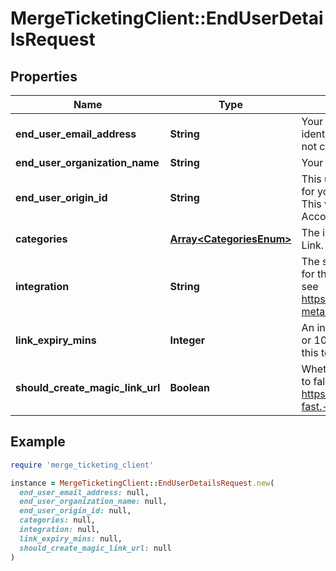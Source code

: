 # MergeTicketingClient::EndUserDetailsRequest

## Properties

| Name | Type | Description | Notes |
| ---- | ---- | ----------- | ----- |
| **end_user_email_address** | **String** | Your end user&#39;s email address. This is purely for identification purposes - setting this value will not cause any emails to be sent. |  |
| **end_user_organization_name** | **String** | Your end user&#39;s organization. |  |
| **end_user_origin_id** | **String** | This unique identifier typically represents the ID for your end user in your product&#39;s database. This value must be distinct from other Linked Accounts&#39; unique identifiers. |  |
| **categories** | [**Array&lt;CategoriesEnum&gt;**](CategoriesEnum.md) | The integration categories to show in Merge Link. |  |
| **integration** | **String** | The slug of a specific pre-selected integration for this linking flow token. For examples of slugs, see https://www.merge.dev/docs/basics/integration-metadata/. | [optional] |
| **link_expiry_mins** | **Integer** | An integer number of minutes between [30, 720 or 10080 if for a Magic Link URL] for how long this token is valid. Defaults to 30. | [optional][default to 30] |
| **should_create_magic_link_url** | **Boolean** | Whether to generate a Magic Link URL. Defaults to false. For more information on Magic Link, see https://merge.dev/blog/product/integrations,-fast.-say-hello-to-magic-link/. | [optional][default to false] |

## Example

```ruby
require 'merge_ticketing_client'

instance = MergeTicketingClient::EndUserDetailsRequest.new(
  end_user_email_address: null,
  end_user_organization_name: null,
  end_user_origin_id: null,
  categories: null,
  integration: null,
  link_expiry_mins: null,
  should_create_magic_link_url: null
)
```

